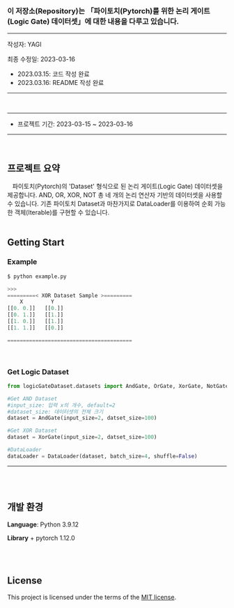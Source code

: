### 이 저장소(Repository)는 「파이토치(Pytorch)를 위한 논리 게이트(Logic Gate) 데이터셋」에 대한 내용을 다루고 있습니다.

***
작성자: YAGI<br>

최종 수정일: 2023-03-16
+ 2023.03.15: 코드 작성 완료
+ 2023.03.16: README 작성 완료
***

<br>

***
+ 프로젝트 기간: 2023-03-15 ~ 2023-03-16
***
<br>

## 프로젝트 요약
&nbsp;&nbsp;
파이토치(Pytorch)의 'Dataset' 형식으로 된 논리 게이트(Logic Gate) 데이터셋을 제공합니다. AND, OR, XOR, NOT 총 네 개의 논리 연산자 기반의 데이터셋을 사용할 수 있습니다. 기존 파이토치 Dataset과 마찬가지로 DataLoader를 이용하여 순회 가능한 객체(Iterable)를 구현할 수 있습니다.
<br><br>

## Getting Start

### Example
```python
$ python example.py

>>>
=========< XOR Dataset Sample >=========
    X         Y
[[0. 0.]]   [[0.]]
[[0. 1.]]   [[1.]]
[[1. 0.]]   [[1.]]
[[1. 1.]]   [[0.]]

========================================
```
<br>

### Get Logic Dataset
```python
from logicGateDataset.datasets import AndGate, OrGate, XorGate, NotGate

#Get AND Dataset
#input_size: 입력 x의 개수, default=2
#dataset_size: 데이터셋의 전체 크기
dataset = AndGate(input_size=2, datset_size=100)

#Get XOR Dataset
dataset = XorGate(input_size=2, datset_size=100)

#DataLoader
dataLoader = DataLoader(dataset, batch_size=4, shuffle=False)
```
***
<br><br>


## 개발 환경
**Language**: Python 3.9.12

**Library**
    + pytorch 1.12.0

<br><br>

## License
This project is licensed under the terms of the [MIT license](https://github.com/YAGI0423/logicGate_dataset/blob/main/LICENSE).